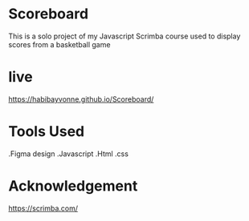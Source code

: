 # Scoreboard
This is a solo project of my Javascript Scrimba course used to display scores from a basketball game 

# live
https://habibayvonne.github.io/Scoreboard/

# Tools Used
.Figma design
.Javascript
.Html
.css

# Acknowledgement
https://scrimba.com/

